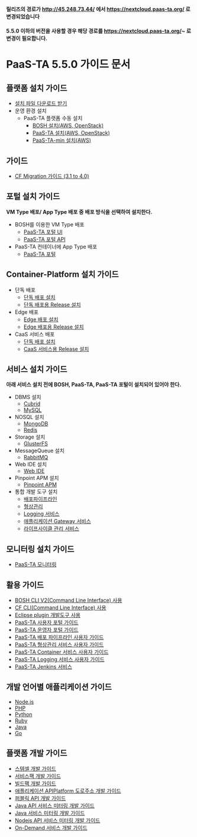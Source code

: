 #### 릴리즈의 경로가 http://45.248.73.44/ 에서 https://nextcloud.paas-ta.org/ 로 변경되었습니다  
#### 5.5.0 이하의 버전을 사용할 경우 해당 경로를 https://nextcloud.paas-ta.org/~ 로 변경이 필요합니다.  


# PaaS-TA 5.5.0 가이드 문서


## 플랫폼 설치 가이드
- [설치 파일 다운로드 받기](https://paas-ta.kr/download/preVersion)
- 운영 환경 설치
  - PaaS-TA 플랫폼 수동 설치
    - [BOSH 설치(AWS, OpenStack)](./install-guide/bosh/PAAS-TA_BOSH2_INSTALL_GUIDE_V5.0.md)
    - [PaaS-TA 설치(AWS, OpenStack)](./install-guide/paasta/PAAS-TA_CORE_INSTALL_GUIDE_V5.0.md)
    - [PaaS-TA-min 설치(AWS)](./install-guide/paasta/PAAS-TA_MIN_INSTALL_GUIDE.md)

##  가이드
- [CF Migration 가이드 (3.1 to 4.0)](etc/migration/PaaS_TA_4.0_migration.md)
  
## 포털 설치 가이드
**VM Type 배포/ App Type 배포 중 배포 방식을 선택하여 설치한다.**
- BOSH를 이용한 VM Type 배포
  - [PaaS-TA 포털 UI](./install-guide/portal/PAAS-TA_PORTAL_UI_SERVICE_INSTALL_GUIDE_V1.0.md)
  - [PaaS-TA 포털 API](./install-guide/portal/PAAS-TA_PORTAL_API_SERVICE_INSTALL_GUIDE_V1.0.md)
- PaaS-TA 컨테이너에 App Type 배포
  - [PaaS-TA 포털](./install-guide/portal/PAAS-TA_PORTAL_SERVICE_APP_TYPE_INSTALL_GUIDE_V1.0.md)

## Container-Platform 설치 가이드
- 단독 배포
  - [단독 배포 설치](/guide-5.5.0-semini/install-guide/container-platform-standalone/paas-ta-container-platform-standalone-deployment-guide-v1.0.md)
  - [단독 배포용 Release 설치](./install-guide/container-platform-bosh/paas-ta-container-platform-bosh-deployment-spray-guide-v1.0.md)
- Edge 배포
  - [Edge 배포 설치](./install-guide/container-platform-edge/paas-ta-container-platform-edge-deployment-guide-v1.0.md)
  - [Edge 배포용 Release 설치](./install-guide/container-platform-bosh/paas-ta-container-platform-bosh-deployment-edge-guide-v1.0.md)
- CaaS 서비스 배포
  - [단독 배포 설치](/guide-5.5.0-semini/install-guide/container-platform-standalone/paas-ta-container-platform-standalone-deployment-guide-v1.0.md)
  - [CaaS 서비스용 Release 설치](./install-guide/container-platform-bosh/paas-ta-container-platform-bosh-deployment-caas-guide-v1.0.md)

## 서비스 설치 가이드
**아래 서비스 설치 전에 BOSH, PaaS-TA, PaaS-TA 포털이 설치되어 있어야 한다.**

- DBMS 설치
  - [Cubrid](./service-guide/dbms/PAAS-TA_CUBRID_SERVICE_INSTALL_GUIDE_V1.0.md)
  - [MySQL](./service-guide/dbms/PAAS-TA_MYSQL_SERVICE_INSTALL_GUIDE_V1.0.md)
- NOSQL 설치
  - [MongoDB](./service-guide/nosql/PAAS-TA_MONGODB_SERVICE_INSTALL_GUIDE_V1.0.md)
  - [Redis](./service-guide/nosql/PAAS-TA_ON_DEMAND_REDIS_SERVICE_INSTALL_GUIDE_V1.0.md)
- Storage 설치
  - [GlusterFS](./service-guide/storage/PAAS-TA_GLUSTERFS_SERVICE_INSTALL_GUIDE_V1.0.md)
- MessageQueue 설치
  - [RabbitMQ](./service-guide/messagequeue/PAAS-TA_RABBITMQ_SERVICE_INSTALL_GUIDE_V1.0.md)
- Web IDE 설치
  - [Web IDE](./service-guide/webide/PAAS-TA_WEB_IDE_INSTALL_GUIDE_V1.0.md)
- Pinpoint APM 설치
  - [Pinpoint APM](./service-guide/etc/PAAS-TA_PINPOINT_SERVICE_INSTALL_GUIDE_V1.0.md)  
- 통합 개발 도구 설치
  - [배포파이프라인](./service-guide/tools/PAAS-TA_DELIVERY_PIPELINE_SERVICE_INSTALL_GUIDE_V1.0.md)
  - [형상관리](./service-guide/tools/PAAS-TA_SOURCE_CONTROL_SERVICE_INSTALL_GUIDE_V1.0.md)
  - [Logging 서비스](./service-guide/tools/PAAS-TA_LOGGING_SERVICE_INSTALL_GUIDE_V1.0.md)
  - [애플리케이션 Gateway 서비스](./service-guide/tools/PAAS-TA_APPLICATION_GATEWAY_SERVICE_INSTALL_GUIDE_V1.0.md)
  - [라이프사이클 관리 서비스](./service-guide/tools/PAAS-TA_LIFECYCLE_MANAGEMENT_SERVICE_INSTALL_GUIDE_V1.0.md)

## 모니터링 설치 가이드
- [PaaS-TA 모니터링](./service-guide/monitoring/PAAS-TA_MONITORING_INSTALL_GUIDE_V5.0.md)

## 활용 가이드
- [BOSH CLI V2(Command Line Interface) 사용](./etc/Use-Guide/PaaS-TA_BOSH_CLI_V2_사용자_가이드v1.0.md)
- [CF CLI(Command Line Interface) 사용](./etc/Use-Guide/OpenPaas%20CLi%20가이드.md)
- [Eclipse plugin 개발도구 사용](./etc/openpaas-eclipse/Open%20PaaS%20개발환경%20사용%20가이드.md)
- [PaaS-TA 사용자 포털 가이드](./use-guide/portal/PAAS-TA_USER_PORTAL_USE_GUIDE_V1.1.md)
- [PaaS-TA 운영자 포털 가이드](./use-guide/portal/PAAS-TA_ADMIN_PORTAL_USE_GUIDE_V1.1.md)
- [PaaS-TA 배포 파이프라인 사용자 가이드](./use-guide/tools/PAAS-TA_DELIVERY_PIPELINE_SERVICE_USE_GUIDE_V1.0.md)
- [PaaS-TA 형상관리 서비스 사용자 가이드](./use-guide/tools/PAAS-TA_SOURCE_CONTROL_SERVICE_USE_GUIDE_V1.0.md)
- [PaaS-TA Container 서비스 사용자 가이드](./use-guide/tools/PAAS-TA_CONTAINER_SERVICE_USE_GUIDE_V2.0.md)
- [PaaS-TA Logging 서비스 사용자 가이드](./use-guide/tools/PAAS-TA_LOGGING_SERVICE_USE_GUIDE_V1.0.md)
- [PaaS-TA Jenkins 서비스](./use-guide/tools/PAAS-TA_JENKINS_SERVICE_USER_GUIDE.md)

## 개발 언어별 애플리케이션 가이드
- [Node.js](./etc/Sample-App-Guide/OpenPaaS_PaaSTA_Application_Nodejs_develope_guide.md)
- [PHP](./etc/Sample-App-Guide/OpenPaaS_PaaSTA_Application_PHP_develope_guide.md)
- [Python](./etc/Sample-App-Guide/OpenPaaS_PaaSTA_Application_Python_develope_guide.md)
- [Ruby](./etc/Sample-App-Guide/OpenPaaS_PaaSTA_Application_Ruby_develope_guide.md)
- [Java](./etc/Sample-App-Guide/OpenPaaS_PaaSTA_Application_Java_develope_guide.md)
- [Go](./etc/Sample-App-Guide/OpenPaaS_PaaSTA_Application_Go_develope_guide.md)

## 플랫폼 개발 가이드
- [스템셀 개발 가이드](etc/Development-Guide/OpenPaaS_PaaSTA_Build_Stemcell_guide.md)
- [서비스팩 개발 가이드](etc/Development-Guide/ServicePack_develope_guide.md)
- [빌드팩 개발 가이드](etc/Development-Guide/Buildpack_develope_guide.md)
- [애플리케이션 APIPlatform 도로주소 개발 가이드](etc/Development-Guide/Application_APIPlatform_dorojuso_devlope_guide.md)
- [퍼블릭 API 개발 가이드](etc/Development-Guide/PublicAPI_devlope_guide.md)
- [Java API 서비스 미터링 개발 가이드](/guide-5.5.0-semini/etc/Development-Guide/PaaS-TA_Java_API_서비스_미터링_개발_가이드.md)
- [Java 서비스 미터링 개발 가이드](/guide-5.5.0-semini/etc/Development-Guide/PaaS-TA_Java_서비스_미터링_개발_가이드.md)
- [Nodejs API 서비스 미터링 개발 가이드](/guide-5.5.0-semini/etc/Development-Guide/PaaS-TA_Node.js_API_미터링_개발_가이드.md)
- [On-Demand 서비스 개발 가이드](/guide-5.5.0-semini/etc/on-demand/ON_DEMAND_DEPLOYMENT_GUIDE.md)
